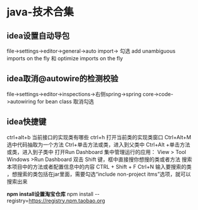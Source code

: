 # java-技术合集

## idea设置自动导包
file->settings->editor->general->auto import-> 勾选 add  unambiguous imports on the fly 和 optimize imports on the fly

## idea取消@autowire的检测校验
file->settings->editor->inspections->右侧spring->spring core->code->autowiring for bean class 取消勾选

## idea快捷键
ctrl+alt+b 当前接口的实现类有哪些
ctrl+h 打开当前类的实现类窗口
Ctrl+Alt+M 选中代码抽取为一个方法
Ctrl+单击方法或类，进入到父类中
Ctrl+Alt +单击方法或类，进入到子类中
打开Run Dashboard 集中管理运行的应用： View > Tool Windows >Run Dashboard
双击 Shift 键，框中直接搜你想搜的类或者方法
搜索本项目中的方法或者配置信息中的内容 CTRL + Shift + F
Ctrl+N 输入要搜索的类 ，想搜索的类包括在jar里面，需要勾选“include non-project itms”选项，就可以搜索出来

**npm install设置淘宝仓库**
npm install --registry=https://registry.npm.taobao.org